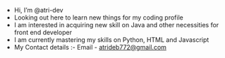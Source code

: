 -  Hi, I’m @atri-dev
-  Looking out here to learn new things for my coding profile
-  I am interested in acquiring new skill on Java and other necessities for front end developer
-  I am currently mastering my skills on Python, HTML and Javascript
-  My Contact details :- Email - atrideb772@gmail.com

<!---
atri-dev/atri-dev is a ✨ special ✨ repository because its `README.md` (this file) appears on your GitHub profile.
You can click the Preview link to take a look at your changes.
--->
